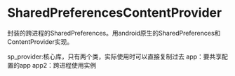 # SharedPreferencesContentProvider
封装的跨进程的SharedPreferences。用android原生的SharedPreferences和ContentProvider实现。

sp_provider:核心库，只有两个类，实际使用时可以直接复制过去
app：要共享配置的app
app2：跨进程使用实例
